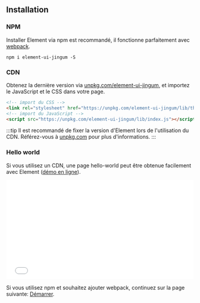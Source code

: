 ## Installation

### NPM

Installer Element via npm est recommandé, il fonctionne parfaitement avec [webpack](https://webpack.js.org/).

```shell
npm i element-ui-jingum -S
```

### CDN

Obtenez la dernière version via [unpkg.com/element-ui-jingum](https://unpkg.com/element-ui-jingum/), et importez le JavaScript et le CSS dans votre page.

```html
<!-- import du CSS -->
<link rel="stylesheet" href="https://unpkg.com/element-ui-jingum/lib/theme-chalk/index.css">
<!-- import du JavaScript -->
<script src="https://unpkg.com/element-ui-jingum/lib/index.js"></script>
```

:::tip
Il est recommandé de fixer la version d'Element lors de l'utilisation du CDN. Référez-vous à  [unpkg.com](https://unpkg.com) pour plus d'informations.
:::

### Hello world

Si vous utilisez un CDN, une page hello-world peut être obtenue facilement avec Element ([démo en ligne](https://codepen.io/ziyoung/pen/rRKYpd)).

<iframe height="265" style="width: 100%;" scrolling="no" title="Element demo" src="//codepen.io/ziyoung/embed/rRKYpd/?height=265&theme-id=light&default-tab=html" frameborder="no" allowtransparency="true" allowfullscreen="true">
  See the Pen <a href='https://codepen.io/ziyoung/pen/rRKYpd/'>Element demo</a> by hetech
  (<a href='https://codepen.io/ziyoung'>@ziyoung</a>) on <a href='https://codepen.io'>CodePen</a>.
</iframe>

Si vous utilisez npm et souhaitez ajouter webpack, continuez sur la page suivante: [Démarrer](/#/fr-FR/component/quickstart).
